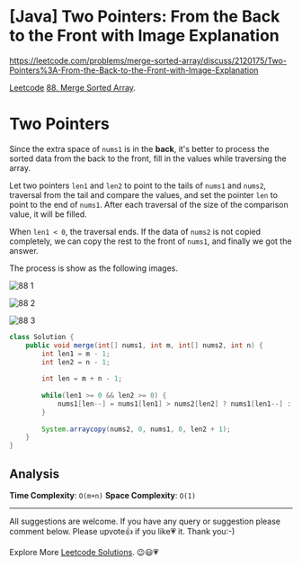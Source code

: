 # [Java] Two Pointers: From the Back to the Front with Image Explanation

https://leetcode.com/problems/merge-sorted-array/discuss/2120175/Two-Pointers%3A-From-the-Back-to-the-Front-with-Image-Explanation

[Leetcode](https://leetcode.com/) [88. Merge Sorted Array](https://leetcode.com/problems/merge-sorted-array/).

# Two Pointers

Since the extra space of `nums1` is in the **back**, it's better to process the sorted data from the back to the front, fill in the values while traversing the array.

Let two pointers `len1` and `len2` to point to the tails of `nums1` and `nums2`, traversal from the tail and compare the values, and set the pointer `len` to point to the end of `nums1`. After each traversal of the size of the comparison value, it will be filled.

When `len1 < 0`, the traversal ends. If the data of `nums2` is not copied completely, we can copy the rest to the front of `nums1`, and finally we got the answer. 

The process is show as the following images.

![88 1](https://assets.leetcode.com/users/images/37d1152c-e792-4d3a-b171-74db4a2ee738_1654563230.1121833.png)


![88 2](https://assets.leetcode.com/users/images/34b7643f-7691-4bbb-b8e5-86e28bdcde70_1654563235.7752533.png)

![88 3](https://assets.leetcode.com/users/images/c2b8457d-3512-47be-ab8e-42dffce68f6e_1654563241.625767.png)


```java
class Solution {
    public void merge(int[] nums1, int m, int[] nums2, int n) {
        int len1 = m - 1;
        int len2 = n - 1;
		
        int len = m + n - 1;
		
        while(len1 >= 0 && len2 >= 0) {
            nums1[len--] = nums1[len1] > nums2[len2] ? nums1[len1--] : nums2[len2--];
        }
		
        System.arraycopy(nums2, 0, nums1, 0, len2 + 1);
    }
}
```

## Analysis

**Time Complexity**: `O(m+n)`
**Space Complexity**: `O(1)`

--------------------------

All suggestions are welcome. 
If you have any query or suggestion please comment below.
Please upvote👍 if you like💗 it. Thank you:-)

Explore More [Leetcode Solutions](https://leetcode.com/discuss/general-discussion/1868912/My-Leetcode-Solutions-All-In-One). 😉😃💗

